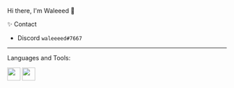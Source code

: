 Hi there, I'm Waleeed 👋

<!-- [<img target="_blank" src="https://discord.c99.nl/widget/theme-4/324261688062771200.png">](https://discord.com/users/324261688062771200)
 -->
✨ Contact <br>
- Discord  `waleeeed#7667`
---
Languages and Tools:<br>


<p float="left">
  <img src="https://cdn.worldvectorlogo.com/logos/html-1.svg"                           width="30" height="30" />
  <img src="https://cdn.worldvectorlogo.com/logos/css-3.svg"                            width="30" height="30" />
</p>
